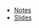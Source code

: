 * [Notes](https://cs50.harvard.edu/python/2022/notes/0/)
* [Slides](https://cdn.cs50.net/python/2022/x/lectures/0/lecture0.pdf)